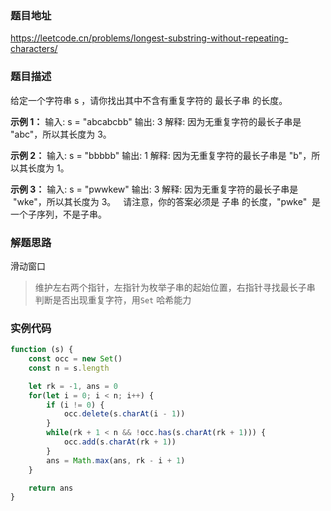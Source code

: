 ### 题目地址

https://leetcode.cn/problems/longest-substring-without-repeating-characters/

### 题目描述

给定一个字符串 s ，请你找出其中不含有重复字符的 最长子串 的长度。

**示例 1：**
输入: s = "abcabcbb"
输出: 3
解释: 因为无重复字符的最长子串是 "abc"，所以其长度为 3。

**示例 2：**
输入: s = "bbbbb"
输出: 1
解释: 因为无重复字符的最长子串是 "b"，所以其长度为 1。

**示例 3：**
输入: s = "pwwkew"
输出: 3
解释: 因为无重复字符的最长子串是  "wke"，所以其长度为 3。
  请注意，你的答案必须是 子串 的长度，"pwke"  是一个子序列，不是子串。

### 解题思路

滑动窗口

> 维护左右两个指针，左指针为枚举子串的起始位置，右指针寻找最长子串
> 判断是否出现重复字符，用`Set` 哈希能力

### 实例代码

```javascript
function (s) {
    const occ = new Set()
    const n = s.length

    let rk = -1, ans = 0
    for(let i = 0; i < n; i++) {
        if (i != 0) {
            occ.delete(s.charAt(i - 1))
        }
        while(rk + 1 < n && !occ.has(s.charAt(rk + 1))) {
            occ.add(s.charAt(rk + 1))
        }
        ans = Math.max(ans, rk - i + 1)
    }

    return ans
}
```
